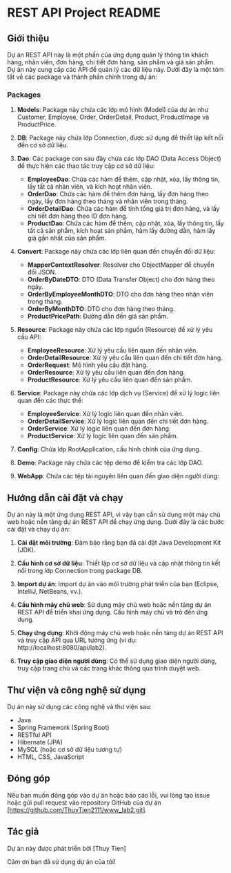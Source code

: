 # REST API Project README

## Giới thiệu

Dự án REST API này là một phần của ứng dụng quản lý thông tin khách hàng, nhân viên, đơn hàng, chi tiết đơn hàng, sản phẩm và giá sản phẩm. Dự án này cung cấp các API để quản lý các dữ liệu này. Dưới đây là một tóm tắt về các package và thành phần chính trong dự án:

### Packages

1. **Models**: Package này chứa các lớp mô hình (Model) của dự án như Customer, Employee, Order, OrderDetail, Product, ProductImage và ProductPrice.

2. **DB**: Package này chứa lớp Connection, được sử dụng để thiết lập kết nối đến cơ sở dữ liệu.

3. **Dao**: Các package con sau đây chứa các lớp DAO (Data Access Object) để thực hiện các thao tác truy cập cơ sở dữ liệu:
   - **EmployeeDao**: Chứa các hàm để thêm, cập nhật, xóa, lấy thông tin, lấy tất cả nhân viên, và kích hoạt nhân viên.
   - **OrderDao**: Chứa các hàm để thêm đơn hàng, lấy đơn hàng theo ngày, lấy đơn hàng theo tháng và nhân viên trong tháng.
   - **OrderDetailDao**: Chứa các hàm để tính tổng giá trị đơn hàng, và lấy chi tiết đơn hàng theo ID đơn hàng.
   - **ProductDao**: Chứa các hàm để thêm, cập nhật, xóa, lấy thông tin, lấy tất cả sản phẩm, kích hoạt sản phẩm, hàm lấy đường dẫn, hàm lấy giá gần nhất của sản phẩm.

4. **Convert**: Package này chứa các lớp liên quan đến chuyển đổi dữ liệu:
   - **MapperContextResolver**: Resolver cho ObjectMapper để chuyển đổi JSON.
   - **OrderByDateDTO**: DTO (Data Transfer Object) cho đơn hàng theo ngày.
   - **OrderByEmployeeMonthDTO**: DTO cho đơn hàng theo nhân viên trong tháng.
   - **OrderByMonthDTO**: DTO cho đơn hàng theo tháng.
   - **ProductPricePath**: Đường dẫn đến giá sản phẩm.

5. **Resource**: Package này chứa các lớp nguồn (Resource) để xử lý yêu cầu API:
   - **EmployeeResource**: Xử lý yêu cầu liên quan đến nhân viên.
   - **OrderDetailResource**: Xử lý yêu cầu liên quan đến chi tiết đơn hàng.
   - **OrderRequest**: Mô hình yêu cầu đặt hàng.
   - **OrderResource**: Xử lý yêu cầu liên quan đến đơn hàng.
   - **ProductResource**: Xử lý yêu cầu liên quan đến sản phẩm.

6. **Service**: Package này chứa các lớp dịch vụ (Service) để xử lý logic liên quan đến các thực thể:
   - **EmployeeService**: Xử lý logic liên quan đến nhân viên.
   - **OrderDetailService**: Xử lý logic liên quan đến chi tiết đơn hàng.
   - **OrderService**: Xử lý logic liên quan đến đơn hàng.
   - **ProductService**: Xử lý logic liên quan đến sản phẩm.

7. **Config**: Chứa lớp RootApplication, cấu hình chính của ứng dụng.

8. **Demo**: Package này chứa các tệp demo để kiểm tra các lớp DAO.

9. **WebApp**: Chứa các tệp tài nguyên liên quan đến giao diện người dùng:
  

## Hướng dẫn cài đặt và chạy

Dự án này là một ứng dụng REST API, vì vậy bạn cần sử dụng một máy chủ web hoặc nền tảng dự án REST API để chạy ứng dụng. Dưới đây là các bước cài đặt và chạy dự án:

1. **Cài đặt môi trường**: Đảm bảo rằng bạn đã cài đặt Java Development Kit (JDK).

2. **Cấu hình cơ sở dữ liệu**: Thiết lập cơ sở dữ liệu và cập nhật thông tin kết nối trong lớp Connection trong package DB.

3. **Import dự án**: Import dự án vào môi trường phát triển của bạn (Eclipse, IntelliJ, NetBeans, vv.).

4. **Cấu hình máy chủ web**: Sử dụng máy chủ web hoặc nền tảng dự án REST API để triển khai ứng dụng. Cấu hình máy chủ và trỏ đến ứng dụng.

5. **Chạy ứng dụng**: Khởi động máy chủ web hoặc nền tảng dự án REST API và truy cập API qua URL tương ứng (ví dụ: http://localhost:8080/api/lab2).

6. **Truy cập giao diện người dùng**: Có thể sử dụng giao diện người dùng, truy cập trang chủ và các trang khác thông qua trình duyệt web.

## Thư viện và công nghệ sử dụng

Dự án này sử dụng các công nghệ và thư viện sau:
- Java
- Spring Framework (Spring Boot)
- RESTful API
- Hibernate (JPA)
- MySQL (hoặc cơ sở dữ liệu tương tự)
- HTML, CSS, JavaScript

## Đóng góp

Nếu bạn muốn đóng góp vào dự án hoặc báo cáo lỗi, vui lòng tạo issue hoặc gửi pull request vào repository GitHub của dự án [https://github.com/ThuyTien2111/www_lab2.git].

## Tác giả

Dự án này được phát triển bởi [Thuy Tien] 

Cảm ơn bạn đã sử dụng dự án của tôi!
